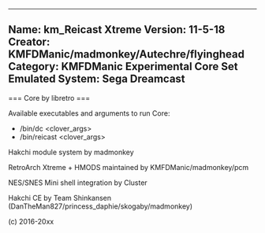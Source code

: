 -----------------------
Name: km_Reicast Xtreme
Version: 11-5-18
Creator: KMFDManic/madmonkey/Autechre/flyinghead
Category: KMFDManic Experimental Core Set
Emulated System: Sega Dreamcast
-----------------------
=== Core by libretro ===

Available executables and arguments to run Core:
- /bin/dc <rom> <clover_args>
- /bin/reicast <rom> <clover_args>

Hakchi module system by madmonkey

RetroArch Xtreme + HMODS maintained by KMFDManic/madmonkey/pcm

NES/SNES Mini shell integration by Cluster

Hakchi CE by Team Shinkansen (DanTheMan827/princess_daphie/skogaby/madmonkey)

(c) 2016-20xx
